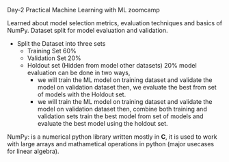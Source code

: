 Day-2 Practical Machine Learning with ML zoomcamp

Learned about model selection metrics, evaluation techniques and basics of NumPy. 
Dataset split for model evaluation and validation.
- Split the Dataset into three sets 
  - Training Set 60%
  - Validation Set 20%
  - Holdout set (Hidden from model other datasets) 20%
model evaluation can be done in two ways, 
    - we will train the ML model on training dataset and validate the model on validation dataset then, we evaluate the best from set of models with the Holdout set.
    - we will train the ML model on training dataset and validate the model on validation dataset then, combine both training and validation sets train the best model from set of models and evaluate the best model using the holdout set.

NumPy: is a numerical python library written mostly in **C**, it is used to work with large arrays and mathametical operations in python (major usecases for linear algebra).